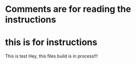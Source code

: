 # Comments are for reading the instructions
# this is for instructions
This is test 
Hey, this files build is in process!!!

